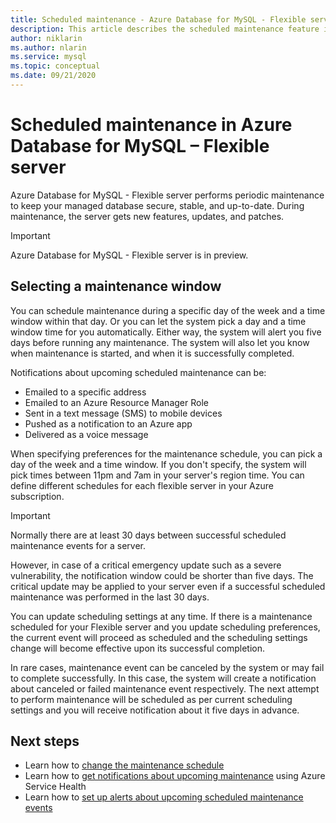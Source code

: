 ```yaml
---
title: Scheduled maintenance - Azure Database for MySQL - Flexible server
description: This article describes the scheduled maintenance feature in Azure Database for MySQL - Flexible server.
author: niklarin
ms.author: nlarin
ms.service: mysql
ms.topic: conceptual
ms.date: 09/21/2020
---
```

# Scheduled maintenance in Azure Database for MySQL – Flexible server
 
Azure Database for MySQL - Flexible server performs periodic maintenance to keep your managed database secure, stable, and up-to-date. During maintenance, the server gets new features, updates, and patches.

> [!IMPORTANT]
> Azure Database for MySQL - Flexible server is in preview.
 
## Selecting a maintenance window
 
You can schedule maintenance during a specific day of the week and a time window within that day. Or you can let the system pick a day and a time window time for you automatically. Either way, the system will alert you five days before running any maintenance. The system will also let you know when maintenance is started, and when it is successfully completed.
 
Notifications about upcoming scheduled maintenance can be:
 
* Emailed to a specific address
* Emailed to an Azure Resource Manager Role
* Sent in a text message (SMS) to mobile devices
* Pushed as a notification to an Azure app
* Delivered as a voice message
 
When specifying preferences for the maintenance schedule, you can pick a day of the week and a time window. If you don't specify, the system will pick times between 11pm and 7am in your server's region time. You can define different schedules for each flexible server in your Azure subscription.
 
> [!IMPORTANT]
> Normally there are at least 30 days between successful scheduled maintenance events for a server.
>
> However, in case of a critical emergency update such as a severe vulnerability, the notification window could be shorter than five days. The critical update may be applied to your server even if a successful scheduled maintenance was performed in the last 30 days.
 
You can update scheduling settings at any time. If there is a maintenance scheduled for your Flexible server and you update scheduling preferences, the current event will proceed as scheduled and the scheduling settings change will become effective upon its successful completion. 

In rare cases, maintenance event can be canceled by the system or may fail to complete successfully. In this case, the system will create a notification about canceled or failed maintenance event respectively. The next attempt to perform maintenance will be scheduled as per current scheduling settings and you will receive notification about it five days in advance.

## Next steps
 
* Learn how to [change the maintenance schedule](how-to-maintenance-portal.md)
* Learn how to [get notifications about upcoming maintenance](/azure/service-health/service-notifications.md) using Azure Service Health
* Learn how to [set up alerts about upcoming scheduled maintenance events](/azure/service-health/resource-health-alert-monitor-guide.md)

